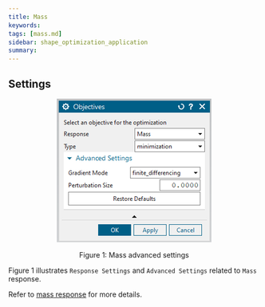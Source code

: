 ```yaml
---
title: Mass
keywords:
tags: [mass.md]
sidebar: shape_optimization_application
summary:
---
```


## Settings

<p align="center">
    <img src="../images/objectives_mass.png" alt="Mass advanced settings"/>
</p>
<p align="center">Figure 1: Mass advanced settings</p>

Figure 1 illustrates `Response Settings` and `Advanced Settings` related to `Mass` response.

Refer to [mass response](../../List_of_response_functions/Mass.html) for more details.

